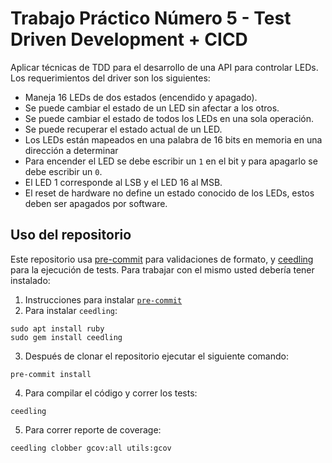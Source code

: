 # Trabajo Práctico Número 5 - Test Driven Development + CICD

Aplicar técnicas de TDD para el desarrollo de una API para controlar LEDs. Los requerimientos del driver son los siguientes:
* Maneja 16 LEDs de dos estados (encendido y apagado).
* Se puede cambiar el estado de un LED sin afectar a los otros.
* Se puede cambiar el estado de todos los LEDs en una sola
operación.
* Se puede recuperar el estado actual de un LED.
* Los LEDs están mapeados en una palabra de 16 bits en
memoria en una dirección a determinar
* Para encender el LED se debe escribir un `1` en el bit y para
apagarlo se debe escribir un `0`.
* El LED 1 corresponde al LSB y el LED 16 al MSB.
* El reset de hardware no define un estado conocido de los
LEDs, estos deben ser apagados por software.

## Uso del repositorio

Este repositorio usa [pre-commit](https://pre-comit.com) para validaciones de formato, y [ceedling](https://www.throwtheswitch.org/ceedling) para la ejecución de tests.
Para trabajar con el mismo usted debería tener instalado:

1. Instrucciones para instalar [`pre-commit`](https://pre-commit.com/#install)
2. Para instalar `ceedling`:
```
sudo apt install ruby
sudo gem install ceedling
```
3. Después de clonar el repositorio ejecutar el siguiente comando:
```
pre-commit install
```
4. Para compilar el código y correr los tests:
```
ceedling
```
5. Para correr reporte de coverage:
```
ceedling clobber gcov:all utils:gcov
```
